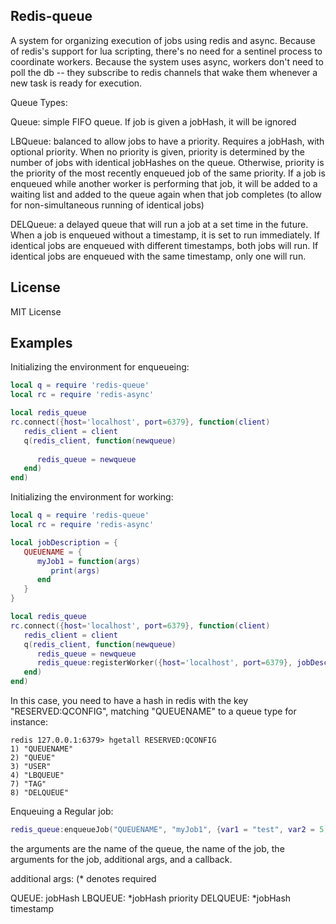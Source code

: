 Redis-queue
-------

A system for organizing execution of jobs using redis and async.  Because of redis's support for lua scripting, there's no need for a sentinel process to coordinate workers.  Because the system uses async, workers don't need to poll the db -- they subscribe to redis channels that wake them whenever a new task is ready for execution.

Queue Types:

   Queue: simple FIFO queue.  If job is given a jobHash, it will be ignored
   
   LBQueue: balanced to allow jobs to have a priority.  Requires a jobHash, with optional priority.  When no priority is given, priority is determined by the number of jobs with identical jobHashes on the queue.  Otherwise, priority is the priority of the most recently enqueued job of the same priority.  If a job is enqueued while another worker is performing that job, it will be added to a waiting list and added to the queue again when that job completes (to allow for non-simultaneous running of identical jobs)

   DELQueue: a delayed queue that will run a job at a set time in the future.  When a job is enqueued without a timestamp, it is set to run immediately.  If identical jobs are enqueued with different timestamps, both jobs will run.  If identical jobs are enqueued with the same timestamp, only one will run.

License
-------

MIT License

Examples
--------

Initializing the environment for enqueueing:

```lua
local q = require 'redis-queue'
local rc = require 'redis-async'

local redis_queue
rc.connect({host='localhost', port=6379}, function(client)
   redis_client = client
   q(redis_client, function(newqueue)
   
      redis_queue = newqueue
   end)
end)

```

Initializing the environment for working:


```lua
local q = require 'redis-queue'
local rc = require 'redis-async'

local jobDescription = {
   QUEUENAME = {
      myJob1 = function(args)
         print(args)
      end
   }
}

local redis_queue
rc.connect({host='localhost', port=6379}, function(client)
   redis_client = client
   q(redis_client, function(newqueue)
      redis_queue = newqueue
      redis_queue:registerWorker({host='localhost', port=6379}, jobDescription)
   end)
end)

```

In this case, you need to have a hash in redis with the key "RESERVED:QCONFIG", matching "QUEUENAME" to a queue type for instance:

```
redis 127.0.0.1:6379> hgetall RESERVED:QCONFIG
1) "QUEUENAME"
2) "QUEUE"
3) "USER"
4) "LBQUEUE"
7) "TAG"
8) "DELQUEUE"
```

Enqueuing a Regular job:
```lua
redis_queue:enqueueJob("QUEUENAME", "myJob1", {var1 = "test", var2 = 5, var3 = "another variable}, {jobHash = "test"}, callback)

```

the arguments are the name of the queue, the name of the job, the arguments for the job, additional args, and a callback.

additional args:
(* denotes required

QUEUE:  jobHash
LBQUEUE: *jobHash priority
DELQUEUE: *jobHash timestamp




